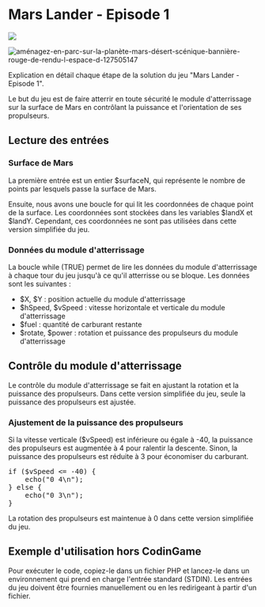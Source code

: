 # Mars Lander - Episode 1

![](https://img.shields.io/badge/Langage-PHP-blue.svg?style=plastic&logo=php)

![aménagez-en-parc-sur-la-planète-mars-désert-scénique-bannière-rouge-de-rendu-l-espace-d-127505147](https://user-images.githubusercontent.com/43520762/232020616-9215a492-7d80-4703-beba-f00a89444e89.jpg)

Explication en détail chaque étape de la solution du jeu "Mars Lander - Episode 1".

Le but du jeu est de faire atterrir en toute sécurité le module d'atterrissage sur la surface de Mars en contrôlant la puissance et l'orientation de ses propulseurs.

## Lecture des entrées
### Surface de Mars
La première entrée est un entier $surfaceN, qui représente le nombre de points 
par lesquels passe la surface de Mars.

Ensuite, nous avons une boucle for qui lit les coordonnées de chaque point de 
la surface. Les coordonnées sont stockées dans les variables $landX et $landY. 
Cependant, ces coordonnées ne sont pas utilisées dans cette version simplifiée du jeu.

### Données du module d'atterrissage
La boucle while (TRUE) permet de lire les données du module d'atterrissage 
à chaque tour du jeu jusqu'à ce qu'il atterrisse ou se bloque. Les données 
sont les suivantes :

<ul>
<li>$X, $Y : position actuelle du module d'atterrissage</li>
<li>$hSpeed, $vSpeed : vitesse horizontale et verticale du module d'atterrissage</li>
<li>$fuel : quantité de carburant restante</li>
<li>$rotate, $power : rotation et puissance des propulseurs du module d'atterrissage</li>
</ul>

## Contrôle du module d'atterrissage
Le contrôle du module d'atterrissage se fait en ajustant la rotation et 
la puissance des propulseurs. Dans cette version simplifiée du jeu, seule 
la puissance des propulseurs est ajustée.

### Ajustement de la puissance des propulseurs
Si la vitesse verticale ($vSpeed) est inférieure ou égale à -40, 
la puissance des propulseurs est augmentée à 4 pour ralentir la descente. 
Sinon, la puissance des propulseurs est réduite à 3 pour économiser du carburant.

<pre>
if ($vSpeed <= -40) {
    echo("0 4\n");
} else {
    echo("0 3\n");
}
</pre>

La rotation des propulseurs est maintenue à 0 dans cette version simplifiée du jeu.

## Exemple d'utilisation hors CodinGame
Pour exécuter le code, copiez-le dans un fichier PHP et lancez-le dans un 
environnement qui prend en charge l'entrée standard (STDIN). 
Les entrées du jeu doivent être fournies manuellement ou en les redirigeant 
à partir d'un fichier.
